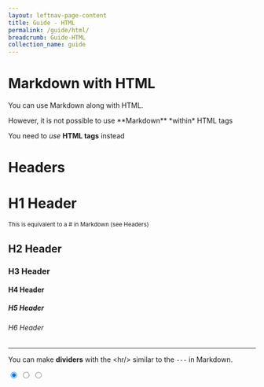 ```yaml
---
layout: leftnav-page-content
title: Guide - HTML
permalink: /guide/html/
breadcrumb: Guide-HTML
collection_name: guide
---
```


# Markdown with HTML
You can use Markdown along with HTML.

<p>However, it is not possible to use **Markdown** *within* HTML tags</p>
<p>You need to <em>use</em> <strong>HTML tags</strong> instead</p>

# Headers
<h1>H1 Header</h1> <small>This is equivalent to a # in Markdown (see Headers)</small>
<h2>H2 Header</h2>
<h3>H3 Header</h3>
<h4>H4 Header</h4>
<h5>H5 Header</h5>
<h6>H6 Header</h6>

<hr/>

You can make **dividers** with the &lt;hr/&gt; similar to the `---` in Markdown.

<link rel="stylesheet" href="/misc/pch-carousel.css">
<div class="pcf-carousel items-2">
	<!-- Hidden radio control inputs -->
	<input type="radio" id="carousel-play" 	  name="pcf-carousel-3" checked>
	<input type="radio" id="carousel-start-1" name="pcf-carousel-3">
	<input type="radio" id="carousel-start-2" name="pcf-carousel-3">
	<!-- Slide jump dots -->
	<div class="pcf-carousel-dots">
		<label for="carousel-start-1"></label>
		<label for="carousel-start-2"></label>
	</div>
	<div class="pcf-carousel-anime-dots">
		<div></div>
		<div></div>
	</div>
	<!-- Slides, repeat 1st and last slide -->
	<div class="moving-strip">
		<div class="pcf-carousel-item" style="background-image:url('/images/what-we-do/fun-sentosa/cable-car.jpg');"></div>
		<div class="pcf-carousel-item" style="background-image:url('/images/what-we-do/fun-sentosa/linkway.jpg');"></div>
		<div class="pcf-carousel-item" style="background-image:url('/images/what-we-do/fun-sentosa/cable-car.jpg');"></div>
	</div>
</div>						